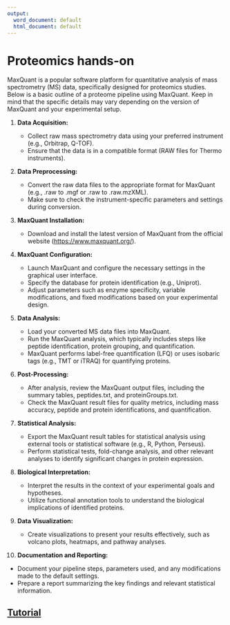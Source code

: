 ```yaml
---
output:
  word_document: default
  html_document: default
---
```

# **Proteomics hands-on**

MaxQuant is a popular software platform for quantitative analysis of mass spectrometry (MS) data, specifically designed for proteomics studies. Below is a basic outline of a proteome pipeline using MaxQuant. Keep in mind that the specific details may vary depending on the version of MaxQuant and your experimental setup.

1. **Data Acquisition:**
   - Collect raw mass spectrometry data using your preferred instrument (e.g., Orbitrap, Q-TOF).
   - Ensure that the data is in a compatible format (RAW files for Thermo instruments).

2. **Data Preprocessing:**
   - Convert the raw data files to the appropriate format for MaxQuant (e.g., .raw to .mgf or .raw to .raw.mzXML).
   - Make sure to check the instrument-specific parameters and settings during conversion.

3. **MaxQuant Installation:**
   - Download and install the latest version of MaxQuant from the official website (https://www.maxquant.org/).

4. **MaxQuant Configuration:**
   - Launch MaxQuant and configure the necessary settings in the graphical user interface.
   - Specify the database for protein identification (e.g., Uniprot).
   - Adjust parameters such as enzyme specificity, variable modifications, and fixed modifications based on your experimental design.

5. **Data Analysis:**
   - Load your converted MS data files into MaxQuant.
   - Run the MaxQuant analysis, which typically includes steps like peptide identification, protein grouping, and quantification.
   - MaxQuant performs label-free quantification (LFQ) or uses isobaric tags (e.g., TMT or iTRAQ) for quantifying proteins.

6. **Post-Processing:**
   - After analysis, review the MaxQuant output files, including the summary tables, peptides.txt, and proteinGroups.txt.
   - Check the MaxQuant result files for quality metrics, including mass accuracy, peptide and protein identifications, and quantification.

7. **Statistical Analysis:**
   - Export the MaxQuant result tables for statistical analysis using external tools or statistical software (e.g., R, Python, Perseus).
   - Perform statistical tests, fold-change analysis, and other relevant analyses to identify significant changes in protein expression.

8. **Biological Interpretation:**
   - Interpret the results in the context of your experimental goals and hypotheses.
   - Utilize functional annotation tools to understand the biological implications of identified proteins.

9. **Data Visualization:**
   - Create visualizations to present your results effectively, such as volcano plots, heatmaps, and pathway analyses.

10. **Documentation and Reporting:**
   - Document your pipeline steps, parameters used, and any modifications made to the default settings.
   - Prepare a report summarizing the key findings and relevant statistical information.


## [**Tutorial**](./Content.html)
